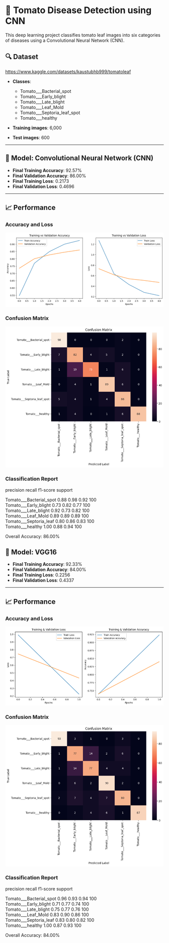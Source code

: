 # 🍅 Tomato Disease Detection using CNN

This deep learning project classifies tomato leaf images into six categories of diseases using a Convolutional Neural Network (CNN).

## 🔍 Dataset
https://www.kaggle.com/datasets/kaustubhb999/tomatoleaf
- **Classes**:  
  - Tomato___Bacterial_spot  
  - Tomato___Early_blight  
  - Tomato___Late_blight  
  - Tomato___Leaf_Mold  
  - Tomato___Septoria_leaf_spot  
  - Tomato___healthy

- **Training images**: 6,000  
- **Test images**: 600

---

## 🧠 Model: Convolutional Neural Network (CNN)

- **Final Training Accuracy**: 92.57%  
- **Final Validation Accuracy**: 86.00%  
- **Final Training Loss**: 0.2173  
- **Final Validation Loss**: 0.4696

---

## 📈 Performance

### Accuracy and Loss
![Training Accuracy and Loss](accuracy_loss_plot_cnn.png)

### Confusion Matrix
![Confusion Matrix](confusion_matrix_cnn.png)

### Classification Report


precision    recall  f1-score   support

Tomato___Bacterial_spot   0.88   0.98   0.92   100  
Tomato___Early_blight     0.73   0.82   0.77   100  
Tomato___Late_blight      0.92   0.73   0.82   100  
Tomato___Leaf_Mold        0.89   0.89   0.89   100  
Tomato___Septoria_leaf    0.80   0.86   0.83   100  
Tomato___healthy          1.00   0.88   0.94   100  

Overall Accuracy: 86.00%

## 🧠 Model: VGG16

- **Final Training Accuracy**: 92.33%  
- **Final Validation Accuracy**: 84.00%  
- **Final Training Loss**: 0.2256  
- **Final Validation Loss**: 0.4337

---

## 📈 Performance

### Accuracy and Loss
![Training Accuracy and Loss](accuracy_loss_plot_vgg.png)

### Confusion Matrix
![Confusion Matrix](confusion_matrix_vgg.png)

### Classification Report


precision    recall  f1-score   support

Tomato___Bacterial_spot   0.96   0.93   0.94   100  
Tomato___Early_blight     0.71   0.77   0.74   100  
Tomato___Late_blight      0.75   0.77   0.76   100  
Tomato___Leaf_Mold        0.83   0.90   0.86   100  
Tomato___Septoria_leaf    0.83   0.80   0.82   100  
Tomato___healthy          1.00   0.87   0.93   100  

Overall Accuracy: 84.00%
